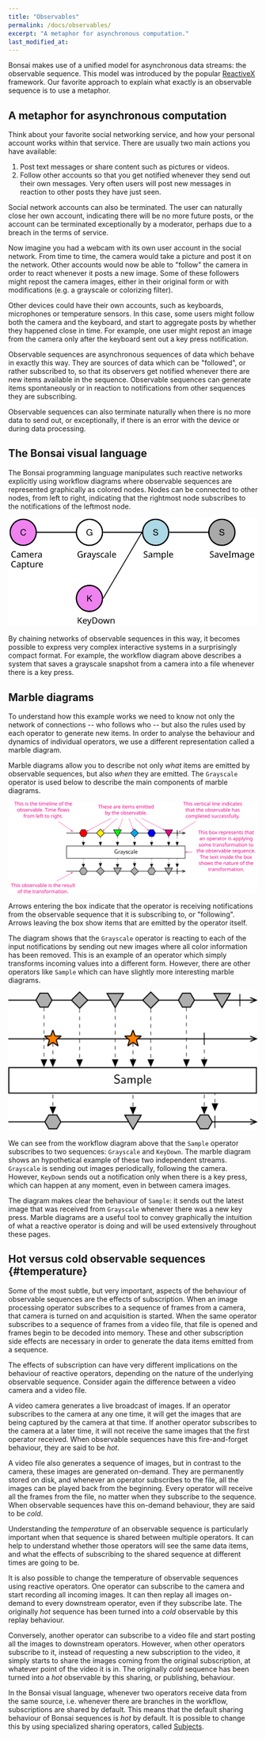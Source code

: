 ```yaml
---
title: "Observables"
permalink: /docs/observables/
excerpt: "A metaphor for asynchronous computation."
last_modified_at: 
---
```


Bonsai makes use of a unified model for asynchronous data streams: the observable sequence. This model was introduced by the popular [ReactiveX](http://reactivex.io/) framework. Our favorite approach to explain what exactly is an observable sequence is to use a metaphor.

## A metaphor for asynchronous computation

Think about your favorite social networking service, and how your personal account works within that service. There are usually two main actions you have available:

1. Post text messages or share content such as pictures or videos.
2. Follow other accounts so that you get notified whenever they send out their own messages. Very often users will post new messages in reaction to other posts they have just seen.

Social network accounts can also be terminated. The user can naturally close her own account, indicating there will be no more future posts, or the account can be terminated exceptionally by a moderator, perhaps due to a breach in the terms of service.

Now imagine you had a webcam with its own user account in the social network. From time to time, the camera would take a picture and post it on the network. Other accounts would now be able to "follow" the camera in order to react whenever it posts a new image. Some of these followers might repost the camera images, either in their original form or with modifications (e.g. a grayscale or colorizing filter).

Other devices could have their own accounts, such as keyboards, microphones or temperature sensors. In this case, some users might follow both the camera and the keyboard, and start to aggregate posts by whether they happened close in time. For example, one user might repost an image from the camera only after the keyboard sent out a key press notification.

Observable sequences are asynchronous sequences of data which behave in exactly this way. They are sources of data which can be "followed", or rather subscribed to, so that its observers get notified whenever there are new items available in the sequence. Observable sequences can generate items spontaneously or in reaction to notifications from other sequences they are subscribing.

Observable sequences can also terminate naturally when there is no more data to send out, or exceptionally, if there is an error with the device or during data processing.

## The Bonsai visual language

The Bonsai programming language manipulates such reactive networks explicitly using workflow diagrams where observable sequences are represented graphically as colored nodes. Nodes can be connected to other nodes, from left to right, indicating that the rightmost node subscribes to the notifications of the leftmost node.

![Example workflow](/assets/images/sampleframe.svg)

By chaining networks of observable sequences in this way, it becomes possible to express very complex interactive systems in a surprisingly compact format. For example, the workflow diagram above describes a system that saves a grayscale snapshot from a camera into a file whenever there is a key press.

## Marble diagrams

To understand how this example works we need to know not only the network of connections -- who follows who -- but also the rules used by each operator to generate new items. In order to analyse the behaviour and dynamics of individual operators, we use a different representation called a marble diagram.

Marble diagrams allow you to describe not only *what* items are emitted by observable sequences, but also *when* they are emitted. The `Grayscale` operator is used below to describe the main components of marble diagrams.

![Grayscale operator](/assets/images/grayscale.svg)

Arrows entering the box indicate that the operator is receiving notifications from the observable sequence that it is subscribing to, or "following". Arrows leaving the box show items that are emitted by the operator itself.

The diagram shows that the `Grayscale` operator is reacting to each of the input notifications by sending out new images where all color information has been removed. This is an example of an operator which simply transforms incoming values into a different form. However, there are other operators like `Sample` which can have slightly more interesting marble diagrams.

![Sample operator](/assets/images/sample.svg)

We can see from the workflow diagram above that the `Sample` operator subscribes to two sequences: `Grayscale` and `KeyDown`. The marble diagram shows an hypothetical example of these two independent streams. `Grayscale` is sending out images periodically, following the camera. However, `KeyDown` sends out a notification only when there is a key press, which can happen at any moment, even in between camera images.

The diagram makes clear the behaviour of `Sample`: it sends out the latest image that was received from `Grayscale` whenever there was a new key press. Marble diagrams are a useful tool to convey graphically the intuition of what a reactive operator is doing and will be used extensively throughout these pages.

## Hot versus cold observable sequences {#temperature}

Some of the most subtle, but very important, aspects of the behaviour of observable sequences are the effects of subscription. When an image processing operator subscribes to a sequence of frames from a camera, that camera is turned on and acquisition is started. When the same operator subscribes to a sequence of frames from a video file, that file is opened and frames begin to be decoded into memory. These and other subscription side effects are necessary in order to generate the data items emitted from a sequence.

The effects of subscription can have very different implications on the behaviour of reactive operators, depending on the nature of the underlying observable sequence. Consider again the difference between a video camera and a video file.

A video camera generates a live broadcast of images. If an operator subscribes to the camera at any one time, it will get the images that are being captured by the camera at that time. If another operator subscribes to the camera at a later time, it will not receive the same images that the first operator received. When observable sequences have this fire-and-forget behaviour, they are said to be *hot*.

A video file also generates a sequence of images, but in contrast to the camera, these images are generated on-demand. They are permanently stored on disk, and whenever an operator subscribes to the file, all the images can be played back from the beginning. Every operator will receive all the frames from the file, no matter when they subscribe to the sequence. When observable sequences have this on-demand behaviour, they are said to be *cold*.

Understanding the *temperature* of an observable sequence is particularly important when that sequence is shared between multiple operators. It can help to understand whether those operators will see the same data items, and what the effects of subscribing to the shared sequence at different times are going to be.

It is also possible to change the temperature of observable sequences using reactive operators. One operator can subscribe to the camera and start recording all incoming images. It can then replay all images on-demand to every downstream operator, even if they subscribe late. The originally *hot* sequence has been turned into a *cold* observable by this replay behaviour.

Conversely, another operator can subscribe to a video file and start posting all the images to downstream operators. However, when other operators subscribe to it, instead of requesting a new subscription to the video, it simply starts to share the images coming from the original subscription, at whatever point of the video it is in. The originally *cold* sequence has been turned into a *hot* observable by this sharing, or publishing, behaviour.

In the Bonsai visual language, whenever two operators receive data from the same source, i.e. whenever there are branches in the workflow, subscriptions are shared by default. This means that the default sharing behaviour of Bonsai sequences is *hot* by default. It is possible to change this by using specialized sharing operators, called [Subjects](/docs/subjects/).